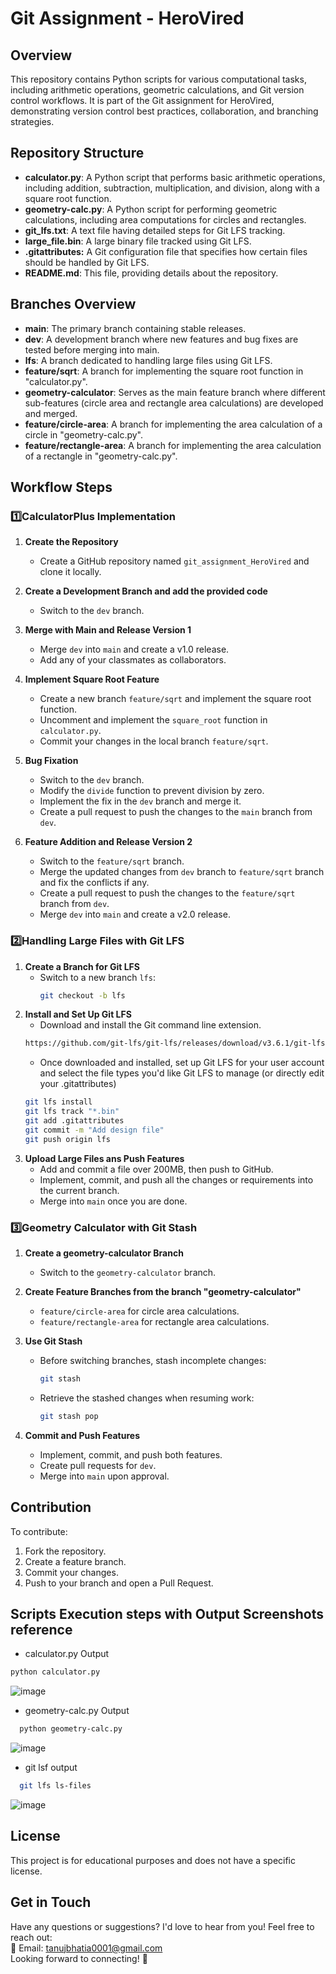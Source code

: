 # Git Assignment - HeroVired

## Overview
This repository contains Python scripts for various computational tasks, including arithmetic operations, geometric calculations, and Git version control workflows. It is part of the Git assignment for HeroVired, demonstrating version control best practices, collaboration, and branching strategies.

## Repository Structure
- **calculator.py**: A Python script that performs basic arithmetic operations, including addition, subtraction, multiplication, and division, along with a square root function.
- **geometry-calc.py**: A Python script for performing geometric calculations, including area computations for circles and rectangles.
- **git_lfs.txt**: A text file having detailed steps for Git LFS tracking.
- **large_file.bin**: A large binary file tracked using Git LFS.
- **.gitattributes:** A Git configuration file that specifies how certain files should be handled by Git LFS.
- **README.md**: This file, providing details about the repository.

## Branches Overview
- **main**: The primary branch containing stable releases.
- **dev**: A development branch where new features and bug fixes are tested before merging into main.
- **lfs**: A branch dedicated to handling large files using Git LFS.
- **feature/sqrt**: A branch for implementing the square root function in "calculator.py".
- **geometry-calculator**: Serves as the main feature branch where different sub-features (circle area and rectangle area calculations) are developed and merged.
- **feature/circle-area**: A branch for implementing the area calculation of a circle in "geometry-calc.py".
- **feature/rectangle-area**: A branch for implementing the area calculation of a rectangle in "geometry-calc.py".
   
## Workflow Steps

### **1️⃣CalculatorPlus Implementation**
1. **Create the Repository**
   - Create a GitHub repository named `git_assignment_HeroVired` and clone it locally.

2. **Create a Development Branch and add the provided code**
   - Switch to the `dev` branch.

3. **Merge with Main and Release Version 1**
   - Merge `dev` into `main` and create a v1.0 release.
   - Add any of your classmates as collaborators.

4. **Implement Square Root Feature**
   - Create a new branch `feature/sqrt` and implement the square root function.
   - Uncomment and implement the `square_root` function in `calculator.py`.
   - Commit your changes in the local branch `feature/sqrt`.

5. **Bug Fixation**
   - Switch to the `dev` branch.
   - Modify the `divide` function to prevent division by zero.
   - Implement the fix in the `dev` branch and merge it.
   - Create a pull request to push the changes to the `main` branch from `dev`.

6. **Feature Addition and Release Version 2**
   - Switch to the `feature/sqrt` branch.
   - Merge the updated changes from `dev` branch to `feature/sqrt` branch and fix the conflicts if any.
   - Create a pull request to push the changes to the `feature/sqrt` branch from `dev`.
   - Merge `dev` into `main` and create a v2.0 release.

### **2️⃣Handling Large Files with Git LFS**
1. **Create a Branch for Git LFS**
   - Switch to a new branch `lfs`:
     ```sh
     git checkout -b lfs
     ```
2. **Install and Set Up Git LFS**<br>
   - Download and install the Git command line extension. 
   ```sh
   https://github.com/git-lfs/git-lfs/releases/download/v3.6.1/git-lfs-windows-v3.6.1.exe
   ```
   - Once downloaded and installed, set up Git LFS for your user account and select the file types you'd like Git LFS to manage (or directly edit your .gitattributes)
   ```sh
   git lfs install
   git lfs track "*.bin"
   git add .gitattributes
   git commit -m "Add design file"
   git push origin lfs
   ```
3. **Upload Large Files ans Push Features**
   - Add and commit a file over 200MB, then push to GitHub.
   - Implement, commit, and push all the changes or requirements into the current branch.
   - Merge into `main` once you are done.

### **3️⃣Geometry Calculator with Git Stash**
1. **Create a geometry-calculator Branch**
   - Switch to the `geometry-calculator` branch.
     
2. **Create Feature Branches from the branch "geometry-calculator"**
   - `feature/circle-area` for circle area calculations.
   - `feature/rectangle-area` for rectangle area calculations.

3. **Use Git Stash**
   - Before switching branches, stash incomplete changes:
     ```sh
     git stash
     ```
   - Retrieve the stashed changes when resuming work:
     ```sh
     git stash pop
     ```

4. **Commit and Push Features**
   - Implement, commit, and push both features.
   - Create pull requests for `dev`.
   - Merge into `main` upon approval.

## Contribution
To contribute:
1. Fork the repository.
2. Create a feature branch.
3. Commit your changes.
4. Push to your branch and open a Pull Request.

## Scripts Execution steps with Output Screenshots reference
- calculator.py Output
``` sh
python calculator.py 
```
![image](https://github.com/user-attachments/assets/46332921-9d86-41ac-bb67-e79baee0bd5e)

- geometry-calc.py Output
``` sh
  python geometry-calc.py
```
![image](https://github.com/user-attachments/assets/3ce98df0-1413-4a90-89a0-eaf269e91d81)

- git lsf output
```sh
  git lfs ls-files
```
![image](https://github.com/user-attachments/assets/792da483-03d0-47fa-98f2-0f4a9d269dec)

## License
This project is for educational purposes and does not have a specific license.

## Get in Touch
Have any questions or suggestions? I'd love to hear from you! Feel free to reach out:<br>
📧 Email: tanujbhatia0001@gmail.com<br>
Looking forward to connecting! 🚀

